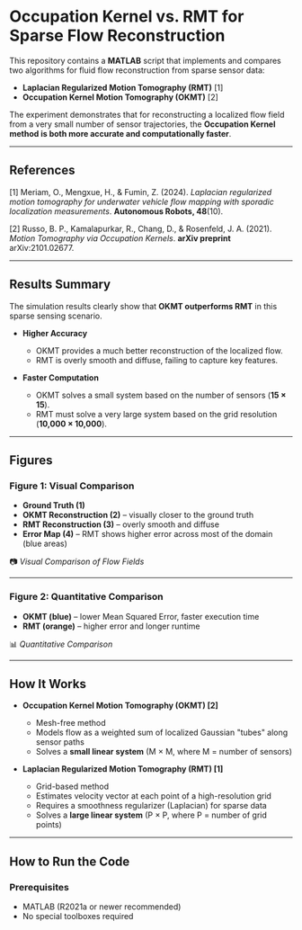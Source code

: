 # Occupation Kernel vs. RMT for Sparse Flow Reconstruction

This repository contains a **MATLAB** script that implements and compares two algorithms for fluid flow reconstruction from sparse sensor data:  

- **Laplacian Regularized Motion Tomography (RMT)** [1]  
- **Occupation Kernel Motion Tomography (OKMT)** [2]  

The experiment demonstrates that for reconstructing a localized flow field from a very small number of sensor trajectories, the **Occupation Kernel method is both more accurate and computationally faster**.

---
## References

[1] Meriam, O., Mengxue, H., & Fumin, Z. (2024). *Laplacian regularized motion tomography for underwater vehicle flow mapping with sporadic localization measurements*. **Autonomous Robots, 48**(10).  

[2] Russo, B. P., Kamalapurkar, R., Chang, D., & Rosenfeld, J. A. (2021). *Motion Tomography via Occupation Kernels*. **arXiv preprint** arXiv:2101.02677.  

---
## Results Summary

The simulation results clearly show that **OKMT outperforms RMT** in this sparse sensing scenario.

- **Higher Accuracy**  
  - OKMT provides a much better reconstruction of the localized flow.  
  - RMT is overly smooth and diffuse, failing to capture key features.  

- **Faster Computation**  
  - OKMT solves a small system based on the number of sensors (**15 × 15**).  
  - RMT must solve a very large system based on the grid resolution (**10,000 × 10,000**).  

---

## Figures

### Figure 1: Visual Comparison
- **Ground Truth (1)**  
- **OKMT Reconstruction (2)** – visually closer to the ground truth  
- **RMT Reconstruction (3)** – overly smooth and diffuse  
- **Error Map (4)** – RMT shows higher error across most of the domain (blue areas)  

📷 *Visual Comparison of Flow Fields*

---

### Figure 2: Quantitative Comparison
- **OKMT (blue)** – lower Mean Squared Error, faster execution time  
- **RMT (orange)** – higher error and longer runtime  

📊 *Quantitative Comparison*

---

## How It Works

- **Occupation Kernel Motion Tomography (OKMT) [2]**  
  - Mesh-free method  
  - Models flow as a weighted sum of localized Gaussian "tubes" along sensor paths  
  - Solves a **small linear system** (M × M, where M = number of sensors)  

- **Laplacian Regularized Motion Tomography (RMT) [1]**  
  - Grid-based method  
  - Estimates velocity vector at each point of a high-resolution grid  
  - Requires a smoothness regularizer (Laplacian) for sparse data  
  - Solves a **large linear system** (P × P, where P = number of grid points)  

---

## How to Run the Code

### Prerequisites
- MATLAB (R2021a or newer recommended)  
- No special toolboxes required  
